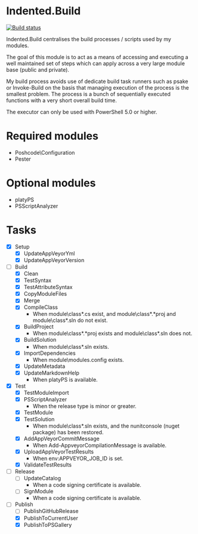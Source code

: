 # Indented.Build

[![Build status](https://ci.appveyor.com/api/projects/status/j4fg3mj2d4ibyt1c?svg=true)](https://ci.appveyor.com/project/indented-automation/indented-build)

Indented.Build centralises the build processes / scripts used by my modules.

The goal of this module is to act as a means of accessing and executing a well maintained set of steps which can apply across a very large module base (public and private).

My build process avoids use of dedicate build task runners such as psake or Invoke-Build on the basis that managing execution of the process is the smallest problem. The process is a bunch of sequentially executed functions with a very short overall build time.

The executor can only be used with PowerShell 5.0 or higher.

# Required modules

* Poshcode\Configuration
* Pester

# Optional modules

* platyPS
* PSScriptAnalyzer

# Tasks

 - [x] Setup
   - [x] UpdateAppVeyorYml
   - [x] UpdateAppVeyorVersion
 - [ ] Build
   - [x] Clean
   - [x] TestSyntax
   - [x] TestAttributeSyntax
   - [x] CopyModuleFiles
   - [x] Merge
   - [x] CompileClass
     * When module\class\*.cs exist, and module\class\*.*proj and module\class\*.sln do not exist.
   - [x] BuildProject
     * When module\class\*.*proj exists and module\class\*.sln does not.
   - [x] BuildSolution
     * When module\class\*.sln exists.
   - [x] ImportDependencies
     * When module\modules.config exists.
   - [x] UpdateMetadata
   - [x] UpdateMarkdownHelp
     * When platyPS is available.
 - [x] Test
   - [x] TestModuleImport
   - [x] PSScriptAnalyzer
     * When the release type is minor or greater.
   - [x] TestModule
   - [x] TestSolution
     * When module\class\*.sln exists, and the nunitconsole (nuget package) has been restored.
   - [x] AddAppVeyorCommitMessage
     * When Add-AppveyorCompilationMessage is available.
   - [x] UploadAppVeyorTestResults
     * When env:APPVEYOR_JOB_ID is set.
   - [x] ValidateTestResults
 - [ ] Release
   - [ ] UpdateCatalog
     * When a code signing certificate is available.
   - [ ] SignModule
     * When a code signing certificate is available.
 - [ ] Publish
   - [ ] PublishGitHubRelease
   - [x] PublishToCurrentUser
   - [x] PublishToPSGallery